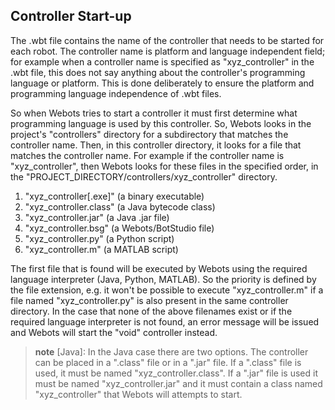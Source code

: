 ## Controller Start-up

The .wbt file contains the name of the controller that needs to be started for
each robot. The controller name is platform and language independent field; for
example when a controller name is specified as "xyz\_controller" in the .wbt
file, this does not say anything about the controller's programming language or
platform. This is done deliberately to ensure the platform and programming
language independence of .wbt files.

So when Webots tries to start a controller it must first determine what
programming language is used by this controller. So, Webots looks in the
project's "controllers" directory for a subdirectory that matches the controller
name. Then, in this controller directory, it looks for a file that matches the
controller name. For example if the controller name is "xyz\_controller", then
Webots looks for these files in the specified order, in the
"PROJECT\_DIRECTORY/controllers/xyz\_controller" directory.

1. "xyz\_controller[.exe]" (a binary executable)
2. "xyz\_controller.class" (a Java bytecode class)
3. "xyz\_controller.jar" (a Java .jar file)
4. "xyz\_controller.bsg" (a Webots/BotStudio file)
5. "xyz\_controller.py" (a Python script)
6. "xyz\_controller.m" (a MATLAB script)

The first file that is found will be executed by Webots using the required
language interpreter (Java, Python, MATLAB). So the priority is defined by the
file extension, e.g. it won't be possible to execute "xyz\_controller.m" if a
file named "xyz\_controller.py" is also present in the same controller
directory. In the case that none of the above filenames exist or if the required
language interpreter is not found, an error message will be issued and Webots
will start the "void" controller instead.

> **note** [Java]:
In the Java case there are two options. The controller can be placed in a
".class" file or in a ".jar" file. If a ".class" file is used, it must be named
"xyz\_controller.class". If a ".jar" file is used it must be named
"xyz\_controller.jar" and it must contain a class named "xyz\_controller" that
Webots will attempts to start.

